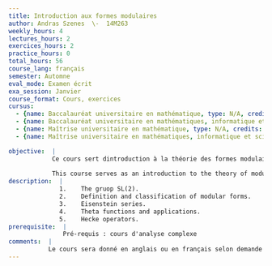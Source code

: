 ```yaml
---
title: Introduction aux formes modulaires
author: Andras Szenes  \-  14M263
weekly_hours: 4
lectures_hours: 2
exercices_hours: 2
practice_hours: 0
total_hours: 56
course_lang: français
semester: Automne
eval_mode: Examen écrit
exa_session: Janvier
course_format: Cours, exercices
cursus:
  - {name: Baccalauréat universitaire en mathématique, type: N/A, credits: 6}
  - {name: Baccalauréat universitaire en mathématiques, informatique et sciences numériques, type: N/A, credits: 6}
  - {name: Maîtrise universitaire en mathématique, type: N/A, credits: 6}
  - {name: Maîtrise universitaire en mathématiques, informatique et sciences numériques, type: N/A, credits: 6}

objective:  |
            Ce cours sert dintroduction à la théorie des formes modulaire. Lidée est de combiner lanalyse complexe avec la théorie des groupes, et construire un bel objet, qui se trouve au coeur des mathématiques modernes. Les formes modulaires ont beaucoup dapplications dans la théorie de nombres (le théorème de Fermat), en particulier,  nous allons montrer que tout nombre naturel peut être représenté comme la somme de 4 carrés.
            
            This course serves as an introduction to the theory of modular forms. The idea is to combine complex analysis with group theory, and construct a beautiful object which lies at the heart of modern mathematics. Modular forms have many applications in number theory (Fermats last theorem), and in particular, we will show that any positive integer may be represented as a sum of 4 squares.
description:  |
              1.	The gruop SL(2).
              2.	Definition and classification of modular forms.
              3.	Eisenstein series.
              4.	Theta functions and applications.
              5.	Hecke operators.
prerequisite:  |
               Pré-requis : cours d'analyse complexe
comments:  |
           Le cours sera donné en anglais ou en français selon demande
---
```

